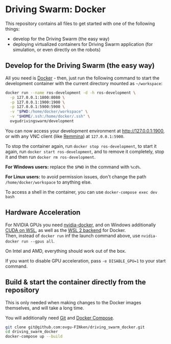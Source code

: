# Driving Swarm: Docker

This repository contains all files to get started with one of the following things:

- develop for the Driving Swarm (the easy way)
- deploying virtualized containers for Driving Swarm application (for simulation, or even directly on the robots)

## Develop for the Driving Swarm (the easy way)

All you need is [Docker](https://docs.docker.com/engine/install/) - then, just run the following command to start the development container with the current directory mounted as `~/workspace`:

```bash
docker run --name ros-development -d -h ros-development \
  -p 127.0.0.1:1800:8080 \
  -p 127.0.0.1:1900:1900 \
  -p 127.0.0.1:5900:5900 \
  -v "$PWD:/home/docker/workspace" \
  -v "$HOME/.ssh:/home/docker/.ssh" \
  ovgudrivingswarm/development
```

You can now access your development environment at http://127.0.0.1:1900, or with any VNC client (like [Remmina](https://remmina.org/)) at `127.0.0.1:5900`.

To stop the container again, run `docker stop ros-development`, to start it again, run `docker start ros-development`, and to remove it completely, stop it and then run `docker rm ros-development`.

**For Windows users:** replace the `$PWD` in the command with `%cd%`.

**For Linux users:** to avoid permission issues, don't change the path `/home/docker/workspace` to anything else.

To access a shell in the container, you can use `docker-compose exec dev bash`

## Hardware Acceleration

For NVIDIA GPUs you need [nvidia-docker](https://docs.nvidia.com/datacenter/cloud-native/container-toolkit/install-guide.html#docker), and on Windows additionally
[CUDA on WSL](https://developer.nvidia.com/cuda/wsl), as well as the [WSL 2 backend](https://docs.docker.com/docker-for-windows/wsl/) for Docker.  
Then, instead of `docker run` inf the launch command above, use `nvidia-docker run --gpus all`.

On Intel and AMD, everything should work out of the box.

If you want to disable GPU acceleration, pass `-e DISABLE_GPU=1` to your start command.

## Build & start the container directly from the repository

This is only needed when making changes to the Docker images themselves, and will take a long time.

You will additionally need [Git](https://git-scm.com/downloads) and [Docker Compose](https://docs.docker.com/compose/install/).

```bash
git clone git@github.com:ovgu-FINken/driving_swarm_docker.git
cd driving_swarm_docker
docker-compose up --build
```
